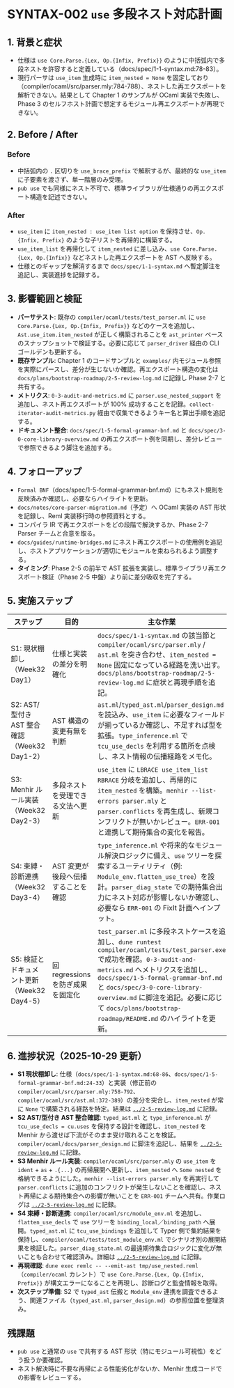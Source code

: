 # SYNTAX-002 `use` 多段ネスト対応計画

## 1. 背景と症状
- 仕様は `use Core.Parse.{Lex, Op.{Infix, Prefix}}` のように中括弧内で多段ネストを許容すると定義している（docs/spec/1-1-syntax.md:78-83）。  
- 現行パーサは `use_item` 生成時に `item_nested = None` を固定しており（compiler/ocaml/src/parser.mly:784-788）、ネストした再エクスポートを解析できない。結果として Chapter 1 のサンプルが OCaml 実装で失敗し、Phase 3 のセルフホスト計画で想定するモジュール再エクスポートが再現できない。

## 2. Before / After
### Before
- 中括弧内の `.` 区切りを `use_brace_prefix` で解釈するが、最終的な `use_item` に子要素を渡さず、単一階層のみ受理。  
- `pub use` でも同様にネスト不可で、標準ライブラリが仕様通りの再エクスポート構造を記述できない。

### After
- `use_item` に `item_nested : use_item list option` を保持させ、`Op.{Infix, Prefix}` のような子リストを再帰的に構築する。  
- `use_item_list` を再帰化して `item_nested` に差し込み、`use Core.Parse.{Lex, Op.{Infix}}` などネストした再エクスポートを AST へ反映する。  
- 仕様とのギャップを解消するまで `docs/spec/1-1-syntax.md` へ暫定脚注を追記し、実装進捗を記録する。

## 3. 影響範囲と検証
- **パーサテスト**: 既存の `compiler/ocaml/tests/test_parser.ml` に `use Core.Parse.{Lex, Op.{Infix, Prefix}}` などのケースを追加し、`Ast.use_item.item_nested` が正しく構築されることを `ast_printer` ベースのスナップショットで検証する。必要に応じて `parser_driver` 経由の CLI ゴールデンも更新する。  
- **既存サンプル**: Chapter 1 のコードサンプルと `examples/` 内モジュール参照を実際にパースし、差分が生じないか確認。再エクスポート構造の変化は `docs/plans/bootstrap-roadmap/2-5-review-log.md` に記録し Phase 2-7 と共有する。  
- **メトリクス**: `0-3-audit-and-metrics.md` に `parser.use_nested_support` を追加し、ネスト再エクスポートが 100% 成功することを記録。`collect-iterator-audit-metrics.py` 経由で収集できるようキー名と算出手順を追記する。  
- **ドキュメント整合**: `docs/spec/1-5-formal-grammar-bnf.md` と `docs/spec/3-0-core-library-overview.md` の再エクスポート例を同期し、差分レビューで参照できるよう脚注を追加する。

## 4. フォローアップ
- `Formal BNF`（docs/spec/1-5-formal-grammar-bnf.md）にもネスト規則を反映済みか確認し、必要ならハイライトを更新。  
- `docs/notes/core-parser-migration.md`（予定）へ OCaml 実装の AST 形状を記録し、Reml 実装移行時の参照資料とする。  
- コンパイラ IR で再エクスポートをどの段階で解決するか、Phase 2-7 Parser チームと合意を取る。
- `docs/guides/runtime-bridges.md` にネスト再エクスポートの使用例を追記し、ホストアプリケーションが適切にモジュールを束ねられるよう調整する。
- **タイミング**: Phase 2-5 の前半で AST 拡張を実装し、標準ライブラリ再エクスポート検証（Phase 2-5 中盤）より前に差分吸収を完了する。

## 5. 実施ステップ

| ステップ | 目的 | 主な作業 | 成果物 | 依存・調査 |
|----------|------|----------|--------|------------|
| S1: 現状棚卸し（Week32 Day1） | 仕様と実装の差分を明確化 | `docs/spec/1-1-syntax.md` の該当節と `compiler/ocaml/src/parser.mly` / `ast.ml` を突き合わせ、`item_nested = None` 固定になっている経路を洗い出す。`docs/plans/bootstrap-roadmap/2-5-review-log.md` に症状と再現手順を追記。 | レビュー記録、修正対象リスト | `2-5-spec-drift-remediation.md` の High 優先タスク整理、`ERR-001` 計画との期待集合共有 |
| S2: AST/型付き AST 整合確認（Week32 Day1-2） | AST 構造の変更有無を判断 | `ast.ml`/`typed_ast.ml`/`parser_design.md` を読込み、`use_item` に必要なフィールドが揃っているか確認し、不足すれば型を拡張。`type_inference.ml` で `tcu_use_decls` を利用する箇所を点検し、ネスト情報の伝播経路をメモ化。 | 更新済み設計メモ、必要なら型定義差分 | `parser_design.md` の更新、`TYPE-001` で予定している束縛ロジックとの整合 |
| S3: Menhir ルール実装（Week32 Day2-3） | 多段ネストを受理できる文法へ更新 | `use_item` に `LBRACE use_item_list RBRACE` 分岐を追加し、再帰的に `item_nested` を構築。`menhir --list-errors parser.mly` と `parser.conflicts` を再生成し、新規コンフリクトが無いかレビュー。`ERR-001` と連携して期待集合の変化を報告。 | 更新された `parser.mly` / `parser.conflicts` / `parser.automaton` | `ERR-001` の同期、`Lexer` 側で追加トークンが不要か確認 |
| S4: 束縛・診断連携（Week32 Day3-4） | AST 変更が後段へ伝播することを確認 | `type_inference.ml` や将来的なモジュール解決ロジックに備え、`use` ツリーを探索するユーティリティ（例: `Module_env.flatten_use_tree`）を設計。`parser_diag_state` での期待集合出力にネスト対応が影響しないか確認し、必要なら `ERR-001` の FixIt 計画へインプット。 | 設計ノート、必要なら補助ユーティリティ | Phase 2-7 で予定している再エクスポート解決タスク |
| S5: 検証とドキュメント更新（Week32 Day4-5） | 回 regressions を防ぎ成果を固定化 | `test_parser.ml` に多段ネストケースを追加し、`dune runtest compiler/ocaml/tests/test_parser.exe` で成功を確認。`0-3-audit-and-metrics.md` へメトリクスを追加し、`docs/spec/1-5-formal-grammar-bnf.md` と `docs/spec/3-0-core-library-overview.md` に脚注を追記。必要に応じて `docs/plans/bootstrap-roadmap/README.md` のハイライトを更新。 | テスト更新、メトリクス記録、脚注 | `docs/plans/bootstrap-roadmap/2-5-review-log.md` と `docs-migrations.log` の更新ポリシーに従う |

## 6. 進捗状況（2025-10-29 更新）
- **S1 現状棚卸し**: 仕様（`docs/spec/1-1-syntax.md:68-86`、`docs/spec/1-5-formal-grammar-bnf.md:24-33`）と実装（修正前の `compiler/ocaml/src/parser.mly:758-792`、`compiler/ocaml/src/ast.ml:372-389`）の差分を突合し、`item_nested` が常に `None` で構築される経路を特定。結果は [`../2-5-review-log.md`](../2-5-review-log.md#syntax-002-day1-調査2025-10-27) に記録。
- **S2 AST/型付き AST 整合確認**: `typed_ast.ml` と `type_inference.ml` が `tcu_use_decls = cu.uses` を保持する設計を確認し、`item_nested` を Menhir から渡せば下流がそのまま受け取れることを検証。`compiler/ocaml/docs/parser_design.md` に脚注を追記し、結果を [`../2-5-review-log.md`](../2-5-review-log.md#syntax-002-day1-2-ast型付きast整合確認2025-10-27) に記録。
- **S3 Menhir ルール実装**: `compiler/ocaml/src/parser.mly` の `use_item` を `ident` + `as` + `.{...}` の再帰展開へ更新し、`item_nested` へ `Some nested` を格納できるようにした。`menhir --list-errors parser.mly` を再実行して `parser.conflicts` に追加のコンフリクトが発生しないことを確認し、ネスト再帰による期待集合への影響が無いことを `ERR-001` チームへ共有。作業ログは [`../2-5-review-log.md`](../2-5-review-log.md#syntax-002-day2-3-menhir-ルール実装2025-10-28) に記録。
- **S4 束縛・診断連携**: `compiler/ocaml/src/module_env.ml` を追加し、`flatten_use_decls` で `use` ツリーを `binding_local`／`binding_path` へ展開。`typed_ast.ml` に `tcu_use_bindings` を追加して Typer 側で集約結果を保持し、`compiler/ocaml/tests/test_module_env.ml` でシナリオ別の展開結果を検証した。`parser_diag_state.ml` の最遠期待集合ロジックに変化が無いことも合わせて確認済み。詳細は [`../2-5-review-log.md`](../2-5-review-log.md#syntax-002-day3-4-束縛診断連携2025-10-29) に記録。
- **再現確認**: `dune exec remlc -- --emit-ast tmp/use_nested.reml`（`compiler/ocaml` カレント）で `use Core.Parse.{Lex, Op.{Infix, Prefix}}` が構文エラーになることを再現し、診断ログと監査情報を取得。
- **次ステップ準備**: S2 で `typed_ast` 伝搬と `Module_env` 連携を調査できるよう、関連ファイル（`typed_ast.ml`, `parser_design.md`）の参照位置を整理済み。

## 残課題
- `pub use` と通常の `use` で共有する AST 形状（特にモジュール可視性）をどう扱うか要確認。  
- ネスト解決時に不要な再帰による性能劣化がないか、Menhir 生成コードでの影響をレビューする。
